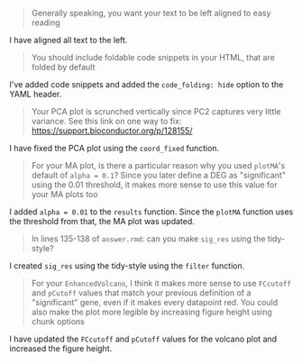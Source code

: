 > Generally speaking, you want your text to be left aligned to easy reading

I have aligned all text to the left.

> You should include foldable code snippets in your HTML, that are folded by default

I've added code snippets and added the `code_folding: hide` option to the YAML header.

> Your PCA plot is scrunched vertically since PC2 captures very little variance. See this link on one way to fix: https://support.bioconductor.org/p/128155/

I have fixed the PCA plot using the `coord_fixed` function.

> For your MA plot, is there a particular reason why you used `plotMA`'s default of `alpha = 0.1`? Since you later define a DEG as "significant" using the 0.01 threshold, it makes more sense to use this value for your MA plots too

I added `alpha = 0.01` to the `results` function. Since the `plotMA` function uses the threshold from that, the MA plot was updated.

> In lines 135-138 of `answer.rmd`: can you make `sig_res` using the tidy-style?

I created `sig_res` using the tidy-style using the `filter` function.

> For your `EnhancedVolcano`, I think it makes more sense to use `FCcutoff` and `pCutoff` values that match your previous definition of a "significant" gene, even if it makes every datapoint red. You could also make the plot more legible by increasing figure height using chunk options

I have updated the `FCcutoff` and `pCutoff` values for the volcano plot and increased the figure height.